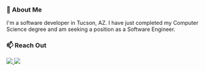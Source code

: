 ### 🚀 About Me
I'm a software developer in Tucson, AZ. I have just completed my Computer Science degree and am seeking a position as a Software Engineer.

### 📫 Reach Out

<a href="https://andylabs.org" target="_blank"><img src="https://img.shields.io/badge/website-000?style=for-the-badge&logo=About.me&logoColor=white"/>    <a href="https://www.linkedin.com/in/andy-anderson4/" target="_blank"><img src="https://img.shields.io/badge/LinkedIn-0077B5?style=for-the-badge&logo=linkedin&logoColor=white"/> 
